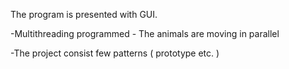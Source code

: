 The program is presented with GUI.

-Multithreading programmed - The animals are moving in parallel

-The project consist few patterns ( prototype etc. )
